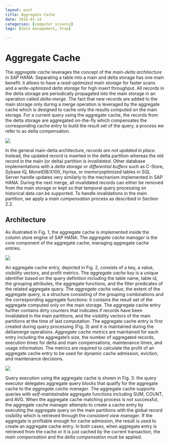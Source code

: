 ```yaml
---
layout: post
title: Aggregate Cache
date: 2016-01-14
categories: [computer science]
tags: [data management, htap]

---
```



# Aggregate Cache

The *aggregate cache* leverages the concept of the *main-delta architecture* in SAP HANA. Separating a table into a main and delta storage has one main benefit: it allows to have a *read-optimized main storage* for faster scans and a *write-optimized delta storage* for high insert throughput. All records in the delta storage are periodically propagated into the main storage in an operation called *delta-merge*. The fact that new records are added to the main storage only during a merge operation is leveraged by the aggregate cache which is designed to cache only the results computed on the main storage. For a current query using the aggregate cache, the records from the delta storage are aggregated on-the-fly which compensates the corresponding cache entry to build the result set of the query, a process we refer to as delta compensation. 

![](http://sungsoo.github.com/images/aggregate-cache.png)


In the general main-delta architecture, *records are not updated in place*. 
Instead, the updated record is inserted in the delta partition whereas the old record in the main (or delta) partition is *invalidated*. 
Other database implementations with a *delta storage* or *differential buffers* such as C-Store, Sybase IQ, MonetDB/X100, Hyrise, or memoryoptimized tables in SQL Server handle updates very similarly to the mechanism implemented in SAP HANA. During the next merge, all invalidated records can either be removed from the main storage or kept so that temporal query processing on historical data can be supported. To handle invalidations in the main partition, we apply a *main compensation* process as described in Section 2.2.

## Architecture

As illustrated in Fig. 1, the aggregate cache is implemented inside the column store engine of SAP HANA. The *aggregate cache manager* is the core component of the aggregate cache, managing aggregate cache entries.

![](http://sungsoo.github.com/images/structure-aggregate-cache.png)

An aggregate cache entry, depicted in Fig. 2, consists of a key, a value, visibility vectors, and profit metrics. The *aggregate cache key* is a unique identifier based on the query definition including the table name, table id, the grouping attributes, the aggregate functions, and the filter predicates of the related aggregate query. The *aggregate cache value*, the extent of the aggregate query, is a structure consisting of the grouping combinations and the corresponding aggregate functions: it contains the result set of the aggregate computed only on the main storage. The aggregate cache entry further contains dirty counters that indicates if records have been invalidated in the main partitions, and the visibility vectors of the main partitions at the time of last computation. The aggregate cache entry is first created during query processing (Fig. 3) and it is maintained during the deltamerge operations. *Aggregate cache metrics* are maintained for each entry including the aggregate’s size, the number of aggregated records, execution times for delta and main compensations, maintenance times, and usage information. The metrics are required to calculate the profit of an aggregate cache entry to be used for dynamic cache admission, eviction, and maintenance decisions.

![](http://sungsoo.github.com/images/qp-ac.png)

Query execution using the aggregate cache is shown in Fig. 3: the query executor delegates aggregate query blocks that qualify for the aggregate cache to the *aggregate cache manager*. The aggregate cache supports queries with *self-maintainable* aggregate functions including SUM, COUNT, and AVG. When the aggregate cache matching process is not successful, the aggregate cache manager attempts to create a cache entry by executing the aggregate query on the main partitions with the global record visibility which is retrieved through the *consistent view manager*. If the aggregate is profitable enough for cache admission, the result is used to create an aggregate cache entry. In both cases, when aggregate entry is retrieved from the cache or it is just cached by the current transaction, the *main compensation* and the *delta compensation* must be applied.